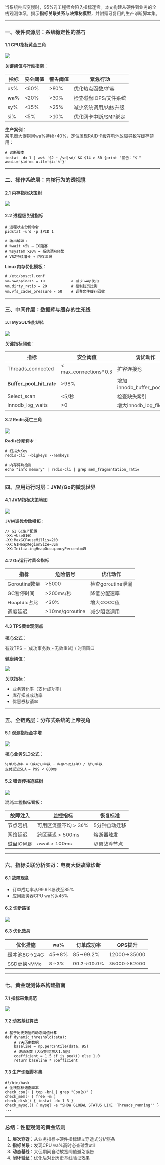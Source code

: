 <font style="color:rgb(64, 64, 64);">当系统响应变慢时，95%的工程师会陷入指标迷宫。本文构建从硬件到业务的全栈观测体系，揭示</font>**<font style="color:rgb(64, 64, 64);">指标关联关系</font>**<font style="color:rgb(64, 64, 64);">与</font>**<font style="color:rgb(64, 64, 64);">决策树模型</font>**<font style="color:rgb(64, 64, 64);">，并附赠可复用的生产诊断脚本集。</font>

---

### <font style="color:rgb(64, 64, 64);">一、硬件资源层：系统稳定性的基石</font>
#### <font style="color:rgb(64, 64, 64);">1.1 CPU指标黄金三角</font>
![](https://cdn.nlark.com/yuque/0/2025/png/538409/1751034112928-4e7f5f67-4ae8-42e1-982f-10e70d8ec61c.png)

**<font style="color:rgb(64, 64, 64);">关键阈值与行动指南</font>**<font style="color:rgb(64, 64, 64);">：</font>

| **<font style="color:rgb(64, 64, 64);">指标</font>** | **<font style="color:rgb(64, 64, 64);">安全阈值</font>** | **<font style="color:rgb(64, 64, 64);">警告阈值</font>** | **<font style="color:rgb(64, 64, 64);">紧急行动</font>** |
| --- | --- | --- | --- |
| <font style="color:rgb(64, 64, 64);">us%</font> | <font style="color:rgb(64, 64, 64);"><60%</font> | <font style="color:rgb(64, 64, 64);">>80%</font> | <font style="color:rgb(64, 64, 64);">优化热点函数/扩容</font> |
| **<font style="color:rgb(64, 64, 64);">wa%</font>** | <font style="color:rgb(64, 64, 64);"><20%</font> | <font style="color:rgb(64, 64, 64);">>30%</font> | <font style="color:rgb(64, 64, 64);">检查磁盘IOPS/文件系统</font> |
| <font style="color:rgb(64, 64, 64);">sy%</font> | <font style="color:rgb(64, 64, 64);"><15%</font> | <font style="color:rgb(64, 64, 64);">>25%</font> | <font style="color:rgb(64, 64, 64);">减少系统调用/内核升级</font> |
| <font style="color:rgb(64, 64, 64);">si%</font> | <font style="color:rgb(64, 64, 64);"><5%</font> | <font style="color:rgb(64, 64, 64);">>10%</font> | <font style="color:rgb(64, 64, 64);">优化网卡中断/SMP绑定</font> |


**<font style="color:rgb(64, 64, 64);">生产案例</font>**<font style="color:rgb(64, 64, 64);">：  
</font><font style="color:rgb(64, 64, 64);">某电商大促期间wa%持续>40%，定位发现RAID卡缓存电池故障导致写缓存禁用：</font>

```plain
# 诊断脚本
iostat -dx 1 | awk '$2 ~ /vd|sd/ && $14 > 30 {print "警告："$1" await="$10"ms util="$14"%"}'
```

---

### <font style="color:rgb(64, 64, 64);">二、操作系统层：内核行为的透视镜</font>
#### <font style="color:rgb(64, 64, 64);">2.1 内存指标决策树</font>
![](https://cdn.nlark.com/yuque/0/2025/png/538409/1751034212559-1b5b6c03-0110-49d3-a5f7-e575b7e40552.png)

#### <font style="color:rgb(64, 64, 64);">2.2 进程级关键指标</font>
```plain
# 进程状态分析命令
pidstat -urd -p $PID 1

# 输出解读：
# %wait >5% → IO阻塞
# %system >20% → 系统调用频繁
# VSZ持续增长 → 内存泄漏
```

**<font style="color:rgb(64, 64, 64);">Linux内存优化模板</font>**<font style="color:rgb(64, 64, 64);">：</font>

```plain
# /etc/sysctl.conf
vm.swappiness = 10            # 减少Swap使用
vm.dirty_ratio = 20           # 控制脏页比例
vm.vfs_cache_pressure = 50    # 调整文件缓存回收
```

---

### <font style="color:rgb(64, 64, 64);">三、中间件层：数据库与缓存的生死线</font>
#### <font style="color:rgb(64, 64, 64);">3.1 MySQL性能矩阵</font>
![](https://cdn.nlark.com/yuque/0/2025/png/538409/1751034250494-8c47d75e-80f3-47fd-b9d6-b637c436b704.png)

**<font style="color:rgb(64, 64, 64);">关键指标阈值</font>**<font style="color:rgb(64, 64, 64);">：</font>

| **<font style="color:rgb(64, 64, 64);">指标</font>** | **<font style="color:rgb(64, 64, 64);">安全阈值</font>** | **<font style="color:rgb(64, 64, 64);">调优动作</font>** |
| --- | --- | --- |
| <font style="color:rgb(64, 64, 64);">Threads_connected</font> | <font style="color:rgb(64, 64, 64);">< max_connections*0.8</font> | <font style="color:rgb(64, 64, 64);">扩容连接池</font> |
| **<font style="color:rgb(64, 64, 64);">Buffer_pool_hit_rate</font>** | <font style="color:rgb(64, 64, 64);">>98%</font> | <font style="color:rgb(64, 64, 64);">增加innodb_buffer_pool_size</font> |
| <font style="color:rgb(64, 64, 64);">Select_scan</font> | <font style="color:rgb(64, 64, 64);"><5/秒</font> | <font style="color:rgb(64, 64, 64);">检查缺失索引</font> |
| <font style="color:rgb(64, 64, 64);">Innodb_log_waits</font> | <font style="color:rgb(64, 64, 64);">>0</font> | <font style="color:rgb(64, 64, 64);">增大innodb_log_file_size</font> |


#### <font style="color:rgb(64, 64, 64);">3.2 Redis死亡三角</font>
![](https://cdn.nlark.com/yuque/0/2025/png/538409/1751034309529-2e5e84d6-853a-4a23-8e23-86020cdce5ef.png)

**<font style="color:rgb(64, 64, 64);">Redis诊断脚本</font>**<font style="color:rgb(64, 64, 64);">：</font>



```plain
# 扫描大Key
redis-cli --bigkeys --memkeys

# 内存碎片检测
echo "info memory" | redis-cli | grep mem_fragmentation_ratio
```

---

### <font style="color:rgb(64, 64, 64);">四、应用运行时层：JVM/Go的微观世界</font>
#### <font style="color:rgb(64, 64, 64);">4.1 JVM指标决策地图</font>
![](https://cdn.nlark.com/yuque/0/2025/png/538409/1751034352712-2dc17c24-8cea-484e-84ba-dce989136bb6.png)

**<font style="color:rgb(64, 64, 64);">JVM调优参数模板</font>**<font style="color:rgb(64, 64, 64);">：</font>

```plain
// G1 GC生产配置
-XX:+UseG1GC 
-XX:MaxGCPauseMillis=200 
-XX:G1HeapRegionSize=32m
-XX:InitiatingHeapOccupancyPercent=45
```

#### <font style="color:rgb(64, 64, 64);">4.2 Go运行时黄金指标</font>
| **<font style="color:rgb(64, 64, 64);">指标</font>** | **<font style="color:rgb(64, 64, 64);">危险信号</font>** | **<font style="color:rgb(64, 64, 64);">优化动作</font>** |
| --- | --- | --- |
| <font style="color:rgb(64, 64, 64);">Goroutine数量</font> | <font style="color:rgb(64, 64, 64);">>5000</font> | <font style="color:rgb(64, 64, 64);">检查goroutine泄漏</font> |
| <font style="color:rgb(64, 64, 64);">GC暂停时间</font> | <font style="color:rgb(64, 64, 64);">>200ms/秒</font> | <font style="color:rgb(64, 64, 64);">降低分配速率</font> |
| <font style="color:rgb(64, 64, 64);">HeapIdle占比</font> | <font style="color:rgb(64, 64, 64);"><30%</font> | <font style="color:rgb(64, 64, 64);">增大GOGC值</font> |
| <font style="color:rgb(64, 64, 64);">调度延迟</font> | <font style="color:rgb(64, 64, 64);">>10ms/goroutine</font> | <font style="color:rgb(64, 64, 64);">减少阻塞调用</font> |




#### <font style="color:rgb(64, 64, 64);">4.3 TPS黄金观测点</font>
**<font style="color:rgb(64, 64, 64);">核心公式</font>**<font style="color:rgb(64, 64, 64);">：</font>

<font style="color:rgb(73, 73, 73);background-color:rgb(250, 250, 250);">有效TPS = (成功事务数 - 无效重试) / 时间窗口</font>

**<font style="color:rgb(64, 64, 64);">健康阈值</font>**<font style="color:rgb(64, 64, 64);">：</font>

![](https://cdn.nlark.com/yuque/0/2025/png/538409/1751035084191-1a6b2010-791e-4d48-b154-8f59033ab5d6.png)

**<font style="color:rgb(64, 64, 64);">关联指标</font>**<font style="color:rgb(64, 64, 64);">：</font>

+ <font style="color:rgb(64, 64, 64);">业务转化率（支付成功率）</font>
+ <font style="color:rgb(64, 64, 64);">库存扣减成功率</font>
+ <font style="color:rgb(64, 64, 64);">优惠券核销率</font>

---

### <font style="color:rgb(64, 64, 64);">五、全链路层：分布式系统的上帝视角</font>
#### <font style="color:rgb(64, 64, 64);">5.1 观测指标金字塔</font>
![](https://cdn.nlark.com/yuque/0/2025/png/538409/1751034424538-bb2a54e5-ca53-4b22-ab0b-23007f431b99.png)

**<font style="color:rgb(64, 64, 64);">核心业务SLO公式</font>**<font style="color:rgb(64, 64, 64);">：</font>



```plain
订单成功率 = (成功订单数 - 库存不足订单) / 总订单数
支付延迟SLA = P99 < 800ms
```

#### <font style="color:rgb(64, 64, 64);">5.2 错误传播追踪树</font>
![](https://cdn.nlark.com/yuque/0/2025/png/538409/1751034471536-296bf3c6-b847-4185-9a82-329d00c1583b.png)

**<font style="color:rgb(64, 64, 64);">混沌工程指标看板</font>**<font style="color:rgb(64, 64, 64);">：</font>

| **<font style="color:rgb(64, 64, 64);">故障注入</font>** | **<font style="color:rgb(64, 64, 64);">监控指标</font>** | **<font style="color:rgb(64, 64, 64);">恢复标准</font>** |
| --- | --- | --- |
| <font style="color:rgb(64, 64, 64);">节点宕机</font> | <font style="color:rgb(64, 64, 64);">可用区流量不均 > 30%</font> | <font style="color:rgb(64, 64, 64);">5分钟自动迁移</font> |
| <font style="color:rgb(64, 64, 64);">网络延迟</font> | <font style="color:rgb(64, 64, 64);">跨区延迟 > 500ms</font> | <font style="color:rgb(64, 64, 64);">熔断器触发</font> |
| <font style="color:rgb(64, 64, 64);">磁盘IO风暴</font> | <font style="color:rgb(64, 64, 64);">await > 100ms</font> | <font style="color:rgb(64, 64, 64);">隔离故障节点</font> |


---

### <font style="color:rgb(64, 64, 64);">六、指标关联分析实战：电商大促故障诊断</font>
#### <font style="color:rgb(64, 64, 64);">6.1 故障现象</font>
+ <font style="color:rgb(64, 64, 64);">订单成功率从99.9%暴跌至85%</font>
+ <font style="color:rgb(64, 64, 64);">应用服务器CPU wa%达45%</font>

#### <font style="color:rgb(64, 64, 64);">6.2 诊断路径</font>
![](https://cdn.nlark.com/yuque/0/2025/png/538409/1751034868104-d874d97b-0beb-4640-96ac-170fe94c272a.png)

#### <font style="color:rgb(64, 64, 64);">6.3 优化效果</font>
| **<font style="color:rgb(64, 64, 64);">优化措施</font>** | **<font style="color:rgb(64, 64, 64);">wa%</font>** | **<font style="color:rgb(64, 64, 64);">订单成功率</font>** | **<font style="color:rgb(64, 64, 64);">QPS提升</font>** |
| --- | --- | --- | --- |
| <font style="color:rgb(64, 64, 64);">缓冲池8G→24G</font> | <font style="color:rgb(64, 64, 64);">45→8%</font> | <font style="color:rgb(64, 64, 64);">85→99.2%</font> | <font style="color:rgb(64, 64, 64);">12000→35000</font> |
| <font style="color:rgb(64, 64, 64);">SSD更换NVMe</font> | <font style="color:rgb(64, 64, 64);">8→3%</font> | <font style="color:rgb(64, 64, 64);">99.2→99.9%</font> | <font style="color:rgb(64, 64, 64);">35000→52000</font> |


---

### <font style="color:rgb(64, 64, 64);">七、黄金观测体系构建指南</font>
#### <font style="color:rgb(64, 64, 64);">7.1 指标采集规范</font>
![](https://cdn.nlark.com/yuque/0/2025/png/538409/1751034913062-70536d8d-4786-4d35-a6a0-1854a053e173.png)

#### <font style="color:rgb(64, 64, 64);">7.2 动态基线算法</font>


```plain
# 基于历史数据的动态阈值计算
def dynamic_threshold(data):
    # 7天历史数据
    baseline = np.percentile(data, 95) 
    # 波动系数（大促期间放大1.5倍）
    coefficient = 1.5 if is_peak() else 1.0
    return baseline * coefficient
```

#### <font style="color:rgb(64, 64, 64);">7.3 生产诊断脚本集</font>
```plain
#!/bin/bash
# 全栈指标速查脚本
check_cpu() { top -bn1 | grep "Cpu(s)" }
check_mem() { free -m }
check_disk() { iostat -dx 1 3 }
check_mysql() { mysql -e "SHOW GLOBAL STATUS LIKE 'Threads_running'" }
...
```

---

### <font style="color:rgb(64, 64, 64);">总结：性能观测的黄金法则</font>
1. **<font style="color:rgb(64, 64, 64);">层次穿透</font>**<font style="color:rgb(64, 64, 64);">：从业务指标→硬件指标建立穿透式分析链条</font>
2. **<font style="color:rgb(64, 64, 64);">指标关联</font>**<font style="color:rgb(64, 64, 64);">：发现CPU wa%高时必查磁盘util</font>
3. **<font style="color:rgb(64, 64, 64);">动态基线</font>**<font style="color:rgb(64, 64, 64);">：大促期间自动放宽阈值避免误告</font>
4. **<font style="color:rgb(64, 64, 64);">闭环验证</font>**<font style="color:rgb(64, 64, 64);">：优化后对比历史基线验证效果</font>



